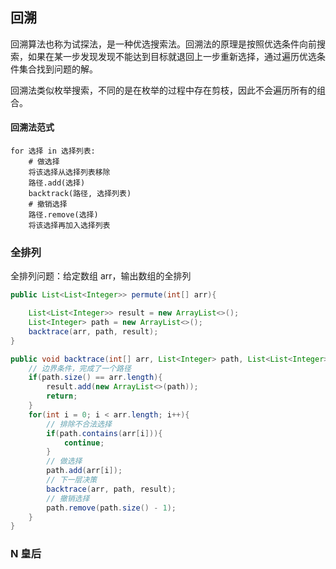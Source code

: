 ## 回溯

回溯算法也称为试探法，是一种优选搜索法。回溯法的原理是按照优选条件向前搜索，如果在某一步发现发现不能达到目标就退回上一步重新选择，通过遍历优选条件集合找到问题的解。

回溯法类似枚举搜索，不同的是在枚举的过程中存在剪枝，因此不会遍历所有的组合。


#### 回溯法范式
```
for 选择 in 选择列表:
    # 做选择
    将该选择从选择列表移除
    路径.add(选择)
    backtrack(路径, 选择列表)
    # 撤销选择
    路径.remove(选择)
    将该选择再加入选择列表
```

### 全排列
全排列问题：给定数组 arr，输出数组的全排列
```java
public List<List<Integer>> permute(int[] arr){

    List<List<Integer>> result = new ArrayList<>();
    List<Integer> path = new ArrayList<>();
    backtrace(arr, path, result);
}

public void backtrace(int[] arr, List<Integer> path, List<List<Integer>> result){
    // 边界条件，完成了一个路径
    if(path.size() == arr.length){
        result.add(new ArrayList<>(path));
        return;
    }
    for(int i = 0; i < arr.length; i++){
        // 排除不合法选择
        if(path.contains(arr[i])){
            continue;
        }
        // 做选择
        path.add(arr[i]);
        // 下一层决策
        backtrace(arr, path, result);
        // 撤销选择
        path.remove(path.size() - 1);
    }
}
```


### N 皇后

```java
```